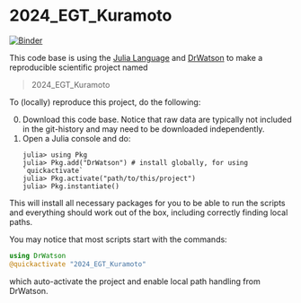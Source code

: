 # 2024_EGT_Kuramoto
[![Binder](https://mybinder.org/badge_logo.svg)](https://mybinder.org/v2/gh/TZdyrski/egt-kuramoto/HEAD?urlpath=pluto%2Fopen%3Furl%3Dhttps%253A%252F%252Fraw.githubusercontent.com%252FTZdyrski%252Fegt-kuramoto%252Frefs%252Fheads%252Fmain%252Fnotebooks%252FEKT_Plots.jl)

This code base is using the [Julia Language](https://julialang.org/) and
[DrWatson](https://juliadynamics.github.io/DrWatson.jl/stable/)
to make a reproducible scientific project named
> 2024_EGT_Kuramoto

To (locally) reproduce this project, do the following:

0. Download this code base. Notice that raw data are typically not included in the
   git-history and may need to be downloaded independently.
1. Open a Julia console and do:
   ```
   julia> using Pkg
   julia> Pkg.add("DrWatson") # install globally, for using `quickactivate`
   julia> Pkg.activate("path/to/this/project")
   julia> Pkg.instantiate()
   ```

This will install all necessary packages for you to be able to run the scripts and
everything should work out of the box, including correctly finding local paths.

You may notice that most scripts start with the commands:
```julia
using DrWatson
@quickactivate "2024_EGT_Kuramoto"
```
which auto-activate the project and enable local path handling from DrWatson.
